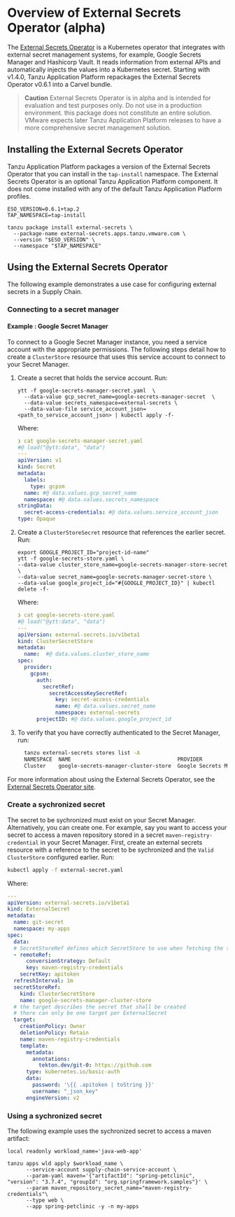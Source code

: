 # Overview of External Secrets Operator (alpha)

The [External Secrets Operator](https://external-secrets.io) is a Kubernetes
operator that integrates with external secret management systems, for example,
Google Secrets Manager and Hashicorp Vault. It reads information from external
APIs and automatically injects the values into a Kubernetes secret. Starting
with v1.4.0, Tanzu Application Platform repackages the External Secrets Operator
v0.6.1 into a Carvel bundle.

>**Caution** External Secrets Operator is in alpha and is intended for
>evaluation and test purposes only. Do not use in a production environment.
>this package does not constitute an entire solution.
>VMware expects later Tanzu Application Platform releases to have a more comprehensive
>secret management solution.

## Installing the External Secrets Operator

Tanzu Application Platform packages a version of the External Secrets Operator
that you can install in the `tap-install` namespace.  The External Secrets
Operator is an optional Tanzu Application Platform component. It does not come installed with any of
the default Tanzu Application Platform profiles.

```console
ESO_VERSION=0.6.1+tap.2
TAP_NAMESPACE=tap-install

tanzu package install external-secrets \
  --package-name external-secrets.apps.tanzu.vmware.com \
  --version "$ESO_VERSION" \
  --namespace "$TAP_NAMESPACE"
```

## Using the External Secrets Operator

The following example demonstrates a use case for configuring external
secrets in a Supply Chain.

### Connecting to a secret manager

#### Example : Google Secret Manager

To connect to a Google Secret Manager instance, you need a service account with the appropriate
permissions. The following steps detail how to create a `ClusterStore` resource
that uses this service account to connect to your Secret Manager.

1. Create a secret that holds the service account. Run:

    ```console
    ytt -f google-secrets-manager-secret.yaml  \
      --data-value gcp_secret_name=google-secrets-manager-secret  \
      --data-value secrets_namespace=external-secrets \
      --data-value-file service_account_json=<path_to_service_account_json> | kubectl apply -f-
    ```

    Where:

    ```yaml
    ❯ cat google-secrets-manager-secret.yaml
    #@ load("@ytt:data", "data")
    ---
    apiVersion: v1
    kind: Secret
    metadata:
      labels:
        type: gcpsm
      name: #@ data.values.gcp_secret_name
      namespace: #@ data.values.secrets_namespace
    stringData:
      secret-access-credentials: #@ data.values.service_account_json
    type: Opaque
    ```

2. Create a `ClusterStoreSecret` resource that references the earlier secret. Run:

    ```console
    export GOOGLE_PROJECT_ID="project-id-name"
    ytt -f google-secrets-store.yaml \
    --data-value cluster_store_name=google-secrets-manager-store-secret \
    --data-value secret_name=google-secrets-manager-secret-store \
    --data-value google_project_id="#{GOOGLE_PROJECT_ID}" | kubectl delete -f-
    ```

    Where:

    ```yaml
    ❯ cat google-secrets-store.yaml
    #@ load("@ytt:data", "data")
    ---
    apiVersion: external-secrets.io/v1beta1
    kind: ClusterSecretStore
    metadata:
      name:  #@ data.values.cluster_store_name
    spec:
      provider:
        gcpsm:
          auth:
            secretRef:
              secretAccessKeySecretRef:
                key: secret-access-credentials
                name: #@ data.values.secret_name
                namespace: external-secrets
          projectID: #@ data.values.google_project_id
    ```

3. To verify that you have correctly authenticated to the Secret Manager, run:

    ```sh
      tanzu external-secrets stores list -A
      NAMESPACE  NAME                                  PROVIDER                STATUS
      Cluster    google-secrets-manager-cluster-store  Google Secrets Manager  Valid
    ```

For more information about using the External Secrets Operator,
see the [External Secrets Operator
site](https://external-secrets.io).

### Create a sychronized secret

The secret to be sychronized must exist on your Secret Manager. Alternatively, you
can create one. For example, say you want to access your secret to access a
maven repository stored in a secret `maven-registry-credential` in your Secret
Manager. First, create an external secrets resource with a reference to the
secret to be sychronized and the `Valid` `ClusterStore` configured earlier. Run:

```sh
kubectl apply -f external-secret.yaml
```

Where:

```yaml
---
apiVersion: external-secrets.io/v1beta1
kind: ExternalSecret
metadata:
  name: git-secret
  namespace: my-apps
spec:
  data:
  # SecretStoreRef defines which SecretStore to use when fetching the secret data
  - remoteRef:
      conversionStrategy: Default
      key: maven-registry-credentials
    secretKey: apitoken
  refreshInterval: 1m
  secretStoreRef:
    kind: ClusterSecretStore
    name: google-secrets-manager-cluster-store
  # the target describes the secret that shall be created
  # there can only be one target per ExternalSecret
  target:
    creationPolicy: Owner
    deletionPolicy: Retain
    name: maven-registry-credentials
    template:
      metadata:
        annotations:
          tekton.dev/git-0: https://github.com
      type: kubernetes.io/basic-auth
      data:
        password: '\{{ .apitoken | toString }}'
        username: "_json_key"
      engineVersion: v2
```

### Using a sychronized secret

The following example uses the sychronized secret to access a maven artifact:

```console
local readonly workload_name='java-web-app'

tanzu apps wld apply $workload_name \
      --service-account supply-chain-service-account \
      --param-yaml maven='{"artifactId": "spring-petclinic", "version": "3.7.4", "groupId": "org.springframework.samples"}' \
      --param maven_repository_secret_name="maven-registry-credentials"\
      --type web \
      --app spring-petclinic -y -n my-apps
```
